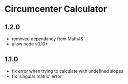 # Circumcenter Calculator

## 1.2.0

  * removed dependancy from MathJS
  * allow node v0.10+

## 1.1.0

  * fix error when trying to calculate with undefined slopes
  * fix 'singular matrix' error
